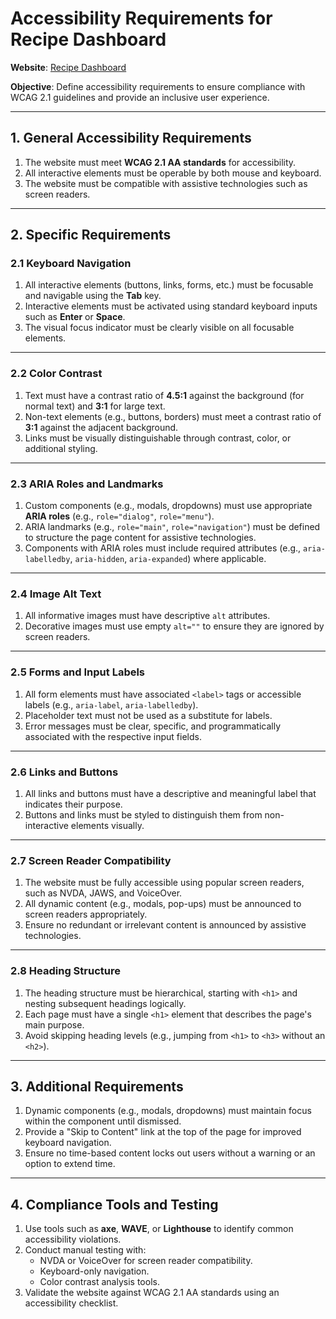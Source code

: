 # Accessibility Requirements for Recipe Dashboard  

**Website**: [Recipe Dashboard](https://broken-workshop.dequelabs.com/)  

**Objective**: Define accessibility requirements to ensure compliance with WCAG 2.1 guidelines and provide an inclusive user experience.  

---

## 1. General Accessibility Requirements  

1. The website must meet **WCAG 2.1 AA standards** for accessibility.  
2. All interactive elements must be operable by both mouse and keyboard.  
3. The website must be compatible with assistive technologies such as screen readers.  

---

## 2. Specific Requirements  

### 2.1 Keyboard Navigation  

1. All interactive elements (buttons, links, forms, etc.) must be focusable and navigable using the **Tab** key.  
2. Interactive elements must be activated using standard keyboard inputs such as **Enter** or **Space**.  
3. The visual focus indicator must be clearly visible on all focusable elements.  

---

### 2.2 Color Contrast  

1. Text must have a contrast ratio of **4.5:1** against the background (for normal text) and **3:1** for large text.  
2. Non-text elements (e.g., buttons, borders) must meet a contrast ratio of **3:1** against the adjacent background.  
3. Links must be visually distinguishable through contrast, color, or additional styling.  

---

### 2.3 ARIA Roles and Landmarks  

1. Custom components (e.g., modals, dropdowns) must use appropriate **ARIA roles** (e.g., `role="dialog"`, `role="menu"`).  
2. ARIA landmarks (e.g., `role="main"`, `role="navigation"`) must be defined to structure the page content for assistive technologies.  
3. Components with ARIA roles must include required attributes (e.g., `aria-labelledby`, `aria-hidden`, `aria-expanded`) where applicable.  

---

### 2.4 Image Alt Text  

1. All informative images must have descriptive `alt` attributes.  
2. Decorative images must use empty `alt=""` to ensure they are ignored by screen readers.  

---

### 2.5 Forms and Input Labels  

1. All form elements must have associated `<label>` tags or accessible labels (e.g., `aria-label`, `aria-labelledby`).  
2. Placeholder text must not be used as a substitute for labels.  
3. Error messages must be clear, specific, and programmatically associated with the respective input fields.  

---

### 2.6 Links and Buttons  

1. All links and buttons must have a descriptive and meaningful label that indicates their purpose.  
2. Buttons and links must be styled to distinguish them from non-interactive elements visually.  

---

### 2.7 Screen Reader Compatibility  

1. The website must be fully accessible using popular screen readers, such as NVDA, JAWS, and VoiceOver.  
2. All dynamic content (e.g., modals, pop-ups) must be announced to screen readers appropriately.  
3. Ensure no redundant or irrelevant content is announced by assistive technologies.  

---

### 2.8 Heading Structure  

1. The heading structure must be hierarchical, starting with `<h1>` and nesting subsequent headings logically.  
2. Each page must have a single `<h1>` element that describes the page's main purpose.  
3. Avoid skipping heading levels (e.g., jumping from `<h1>` to `<h3>` without an `<h2>`).  

---

## 3. Additional Requirements  

1. Dynamic components (e.g., modals, dropdowns) must maintain focus within the component until dismissed.  
2. Provide a "Skip to Content" link at the top of the page for improved keyboard navigation.  
3. Ensure no time-based content locks out users without a warning or an option to extend time.  

---

## 4. Compliance Tools and Testing  

1. Use tools such as **axe**, **WAVE**, or **Lighthouse** to identify common accessibility violations.  
2. Conduct manual testing with:  
   - NVDA or VoiceOver for screen reader compatibility.  
   - Keyboard-only navigation.  
   - Color contrast analysis tools.  
3. Validate the website against WCAG 2.1 AA standards using an accessibility checklist.  
